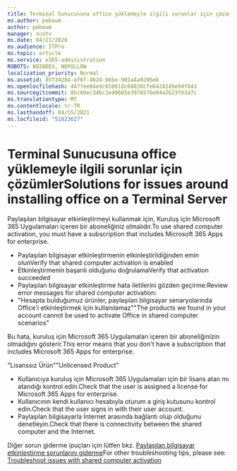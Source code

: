 ```yaml
---
title: Terminal Sunucusuna office yüklemeyle ilgili sorunlar için çözümler
ms.author: pebaum
author: pebaum
manager: scotv
ms.date: 04/21/2020
ms.audience: ITPro
ms.topic: article
ms.service: o365-administration
ROBOTS: NOINDEX, NOFOLLOW
localization_priority: Normal
ms.assetid: 85f24284-af6f-4624-b6be-901a4a9206eb
ms.openlocfilehash: 447fee84edc65861dc04038cfe6424249e94f843
ms.sourcegitcommit: 8bc60ec34bc1e40685e3976576e04a2623f63a7c
ms.translationtype: MT
ms.contentlocale: tr-TR
ms.lasthandoff: 04/15/2021
ms.locfileid: "51823627"
---
```

# <a name="solutions-for-issues-around-installing-office-on-a-terminal-server"></a><span data-ttu-id="fffe7-102">Terminal Sunucusuna office yüklemeyle ilgili sorunlar için çözümler</span><span class="sxs-lookup"><span data-stu-id="fffe7-102">Solutions for issues around installing office on a Terminal Server</span></span>

<span data-ttu-id="fffe7-103">Paylaşılan bilgisayar etkinleştirmeyi kullanmak için, Kuruluş için Microsoft 365 Uygulamaları içeren bir aboneliğiniz olmalıdır.</span><span class="sxs-lookup"><span data-stu-id="fffe7-103">To use shared computer activation, you must have a subscription that includes Microsoft 365 Apps for enterprise.</span></span>
  
- <span data-ttu-id="fffe7-104">Paylaşılan bilgisayar etkinleştirmenin etkinleştirildiğinden emin olun</span><span class="sxs-lookup"><span data-stu-id="fffe7-104">Verify that shared computer activation is enabled</span></span>
- <span data-ttu-id="fffe7-105">Etkinleştirmenin başarılı olduğunu doğrulama</span><span class="sxs-lookup"><span data-stu-id="fffe7-105">Verify that activation succeeded</span></span>
- <span data-ttu-id="fffe7-106">Paylaşılan bilgisayar etkinleştirme hata iletilerini gözden geçirme:</span><span class="sxs-lookup"><span data-stu-id="fffe7-106">Review error messages for shared computer activation:</span></span>
- <span data-ttu-id="fffe7-107">"Hesapta bulduğumuz ürünler, paylaşılan bilgisayar senaryolarında Office'i etkinleştirmek için kullanılamaz"</span><span class="sxs-lookup"><span data-stu-id="fffe7-107">"The products we found in your account cannot be used to activate Office in shared computer scenarios"</span></span>
  
<span data-ttu-id="fffe7-108">Bu hata, kuruluş için Microsoft 365 Uygulamaları içeren bir aboneliğinizin olmadığını gösterir.</span><span class="sxs-lookup"><span data-stu-id="fffe7-108">This error means that you don't have a subscription that includes Microsoft 365 Apps for enterprise.</span></span>

<span data-ttu-id="fffe7-109">"Lisanssız Ürün"</span><span class="sxs-lookup"><span data-stu-id="fffe7-109">"Unlicensed Product"</span></span>

- <span data-ttu-id="fffe7-110">Kullanıcıya kuruluş için Microsoft 365 Uygulamaları için bir lisans atan mı atandığı kontrol edin.</span><span class="sxs-lookup"><span data-stu-id="fffe7-110">Check that the user is assigned a license for Microsoft 365 Apps for enterprise.</span></span>
- <span data-ttu-id="fffe7-111">Kullanıcının kendi kullanıcı hesabıyla oturum a giriş kutusunu kontrol edin.</span><span class="sxs-lookup"><span data-stu-id="fffe7-111">Check that the user signs in with their user account.</span></span>
- <span data-ttu-id="fffe7-112">Paylaşılan bilgisayarla İnternet arasında bağlantı olup olduğunu denetleyin.</span><span class="sxs-lookup"><span data-stu-id="fffe7-112">Check that there is connectivity between the shared computer and the Internet.</span></span>

<span data-ttu-id="fffe7-113">Diğer sorun giderme ipuçları için lütfen bkz. [Paylaşılan bilgisayar etkinleştirme sorunlarını giderme](https://docs.microsoft.com/DeployOffice/troubleshoot-shared-computer-activation)</span><span class="sxs-lookup"><span data-stu-id="fffe7-113">For other troubleshooting tips, please see: [Troubleshoot issues with shared computer activation](https://docs.microsoft.com/DeployOffice/troubleshoot-shared-computer-activation)</span></span>